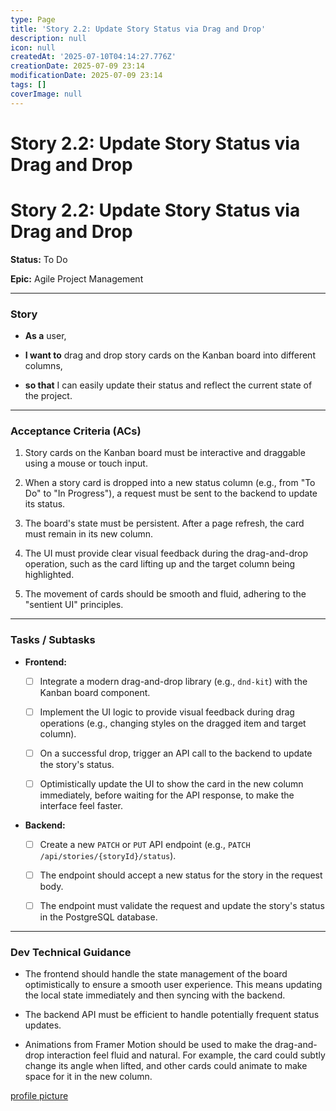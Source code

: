 ```yaml
---
type: Page
title: 'Story 2.2: Update Story Status via Drag and Drop'
description: null
icon: null
createdAt: '2025-07-10T04:14:27.776Z'
creationDate: 2025-07-09 23:14
modificationDate: 2025-07-09 23:14
tags: []
coverImage: null
---
```


# Story 2.2: Update Story Status via Drag and Drop

# **Story 2.2: Update Story Status via Drag and Drop**

**Status:** To Do

**Epic:** Agile Project Management

---

### **Story**

- **As a** user,

- **I want to** drag and drop story cards on the Kanban board into different columns,

- **so that** I can easily update their status and reflect the current state of the project.

---

### **Acceptance Criteria (ACs)**

1. Story cards on the Kanban board must be interactive and draggable using a mouse or touch input.

2. When a story card is dropped into a new status column (e.g., from "To Do" to "In Progress"), a request must be sent to the backend to update its status.

3. The board's state must be persistent. After a page refresh, the card must remain in its new column.

4. The UI must provide clear visual feedback during the drag-and-drop operation, such as the card lifting up and the target column being highlighted.

5. The movement of cards should be smooth and fluid, adhering to the "sentient UI" principles.

---

### **Tasks / Subtasks**

- **Frontend:**

    - [ ] Integrate a modern drag-and-drop library (e.g., `dnd-kit`) with the Kanban board component.

    - [ ] Implement the UI logic to provide visual feedback during drag operations (e.g., changing styles on the dragged item and target column).

    - [ ] On a successful drop, trigger an API call to the backend to update the story's status.

    - [ ] Optimistically update the UI to show the card in the new column immediately, before waiting for the API response, to make the interface feel faster.

- **Backend:**

    - [ ] Create a new `PATCH` or `PUT` API endpoint (e.g., `PATCH /api/stories/{storyId}/status`).

    - [ ] The endpoint should accept a new status for the story in the request body.

    - [ ] The endpoint must validate the request and update the story's status in the PostgreSQL database.

---

### **Dev Technical Guidance**

- The frontend should handle the state management of the board optimistically to ensure a smooth user experience. This means updating the local state immediately and then syncing with the backend.

- The backend API must be efficient to handle potentially frequent status updates.

- Animations from Framer Motion should be used to make the drag-and-drop interaction feel fluid and natural. For example, the card could subtly change its angle when lifted, and other cards could animate to make space for it in the new column.

[profile picture](https://lh3.googleusercontent.com/a/ACg8ocIt4GVnDinGqgCInTBr4ufFx6pF7dPWP217mtUtj5Q33uN546U=s64-c)

